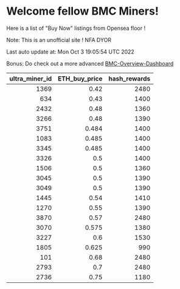 # Welcome fellow BMC Miners!
Here is a list of "Buy Now" listings from Opensea floor !

Note: This is an unofficial site ! NFA DYOR

Last auto update at: Mon Oct  3 19:05:54 UTC 2022

Bonus: Do check out a more advanced [BMC-Overview-Dashboard](https://dune.com/defifunk/BMC-Overview-Dashboard)


|   ultra_miner_id |   ETH_buy_price |   hash_rewards |
|-----------------:|----------------:|---------------:|
|             1369 |           0.42  |           2480 |
|              634 |           0.43  |           1400 |
|             2432 |           0.48  |           1360 |
|             3266 |           0.48  |           1390 |
|             3751 |           0.484 |           1400 |
|             1083 |           0.485 |           1400 |
|             3345 |           0.485 |           1400 |
|             3326 |           0.5   |           1400 |
|             1506 |           0.5   |           1360 |
|             3045 |           0.5   |           1390 |
|             3049 |           0.5   |           1390 |
|             1445 |           0.54  |           1410 |
|             1270 |           0.55  |           1390 |
|             3870 |           0.57  |           2480 |
|             3070 |           0.575 |           1380 |
|             3227 |           0.6   |           1530 |
|             1805 |           0.625 |            990 |
|              101 |           0.68  |           2480 |
|             2793 |           0.7   |           2480 |
|             2736 |           0.75  |           1180 |